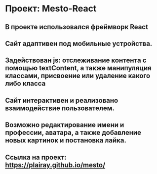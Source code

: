 # Проект: Mesto-React

В проекте использовался фреймворк React
---
Сайт адаптивен под мобильные устройства.
---
Задействован js: отслеживание контента с помощью textContent, а также манипуляция классами, присвоение или удаление какого либо класса
---
Сайт интерактивен и реализовано взаимодействие пользователем.
---
Возможно редактирование имени и профессии, аватара, а также добавление новых картинок и постановка лайка.
---
Ссылка на проект: https://plairay.github.io/mesto/
---